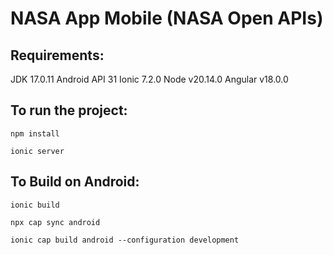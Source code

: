 # NASA App Mobile (NASA Open APIs)


## Requirements:

JDK 17.0.11
Android API 31
Ionic 7.2.0
Node v20.14.0
Angular v18.0.0


## To run the project:

    npm install

    ionic server


## To Build on Android:

    ionic build

    npx cap sync android

    ionic cap build android --configuration development